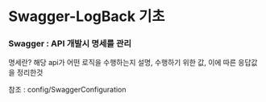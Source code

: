 # Swagger-LogBack 기초

### Swagger : API 개발시 명세를 관리
명세란? 해당 api가 어떤 로직을 수행하는지 설명, 수행하기 위한 값, 이에 따른 응답값을 정리한것

참조 : config/SwaggerConfiguration


